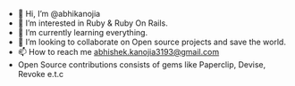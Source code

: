 - 👋 Hi, I’m @abhikanojia
- 👀 I’m interested in Ruby & Ruby On Rails.
- 🌱 I’m currently learning everything.
- 💞️ I’m looking to collaborate on Open source projects and save the world.
- 📫 How to reach me abhishek.kanojia3193@gmail.com
- Open Source contributions consists of gems like Paperclip, Devise, Revoke e.t.c

<!---
abhikanojia/abhikanojia is a ✨ special ✨ repository because its `README.md` (this file) appears on your GitHub profile.
You can click the Preview link to take a look at your changes.
--->
